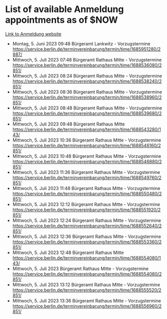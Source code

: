 # List of available Anmeldung appointments as of $NOW
[Link to Anmeldung website](https://service.berlin.de/terminvereinbarung/termin/tag.php?termin=1&anliegen[]=120686&dienstleisterlist=122210,122217,327316,122219,327312,122227,327314,122231,327346,122243,327348,122254,122252,329742,122260,329745,122262,329748,122271,327278,122273,327274,122277,327276,330436,122280,327294,122282,327290,122284,327292,122291,327270,122285,327266,122286,327264,122296,327268,150230,329760,122297,327286,122294,327284,122312,329763,122314,329775,122304,327330,122311,327334,122309,327332,317869,122281,327352,122279,329772,122283,122276,327324,122274,327326,122267,329766,122246,327318,122251,327320,122257,327322,122208,327298,122226,327300&herkunft=http%3A%2F%2Fservice.berlin.de%2Fdienstleistung%2F120686%2F)
- Montag, 5. Juni 2023 09:48 Bürgeramt Lankwitz - Vorzugstermine https://service.berlin.de/terminvereinbarung/termin/time/1685951280/2887/
- Mittwoch, 5. Juli 2023 07:48 Bürgeramt Rathaus Mitte - Vorzugstermine https://service.berlin.de/terminvereinbarung/termin/time/1688536080/2851/
- Mittwoch, 5. Juli 2023 08:24 Bürgeramt Rathaus Mitte - Vorzugstermine https://service.berlin.de/terminvereinbarung/termin/time/1688538240/2851/
- Mittwoch, 5. Juli 2023 08:36 Bürgeramt Rathaus Mitte - Vorzugstermine https://service.berlin.de/terminvereinbarung/termin/time/1688538960/2851/
- Mittwoch, 5. Juli 2023 08:48 Bürgeramt Rathaus Mitte - Vorzugstermine https://service.berlin.de/terminvereinbarung/termin/time/1688539680/2851/
- Mittwoch, 5. Juli 2023 09:48 Bürgeramt Rathaus Mitte https://service.berlin.de/terminvereinbarung/termin/time/1688543280/143/
- Mittwoch, 5. Juli 2023 10:36 Bürgeramt Rathaus Mitte - Vorzugstermine https://service.berlin.de/terminvereinbarung/termin/time/1688546160/2851/
- Mittwoch, 5. Juli 2023 10:48 Bürgeramt Rathaus Mitte - Vorzugstermine https://service.berlin.de/terminvereinbarung/termin/time/1688546880/2851/
- Mittwoch, 5. Juli 2023 11:36 Bürgeramt Rathaus Mitte - Vorzugstermine https://service.berlin.de/terminvereinbarung/termin/time/1688549760/2851/
- Mittwoch, 5. Juli 2023 11:48 Bürgeramt Rathaus Mitte - Vorzugstermine https://service.berlin.de/terminvereinbarung/termin/time/1688550480/2851/
- Mittwoch, 5. Juli 2023 12:12 Bürgeramt Rathaus Mitte - Vorzugstermine https://service.berlin.de/terminvereinbarung/termin/time/1688551920/2851/
- Mittwoch, 5. Juli 2023 12:24 Bürgeramt Rathaus Mitte - Vorzugstermine https://service.berlin.de/terminvereinbarung/termin/time/1688552640/2851/
- Mittwoch, 5. Juli 2023 12:36 Bürgeramt Rathaus Mitte - Vorzugstermine https://service.berlin.de/terminvereinbarung/termin/time/1688553360/2851/
- Mittwoch, 5. Juli 2023 12:48 Bürgeramt Rathaus Mitte https://service.berlin.de/terminvereinbarung/termin/time/1688554080/143/
- Mittwoch, 5. Juli 2023  Bürgeramt Rathaus Mitte - Vorzugstermine https://service.berlin.de/terminvereinbarung/termin/time/1688554080/2851/
- Mittwoch, 5. Juli 2023 13:12 Bürgeramt Rathaus Mitte - Vorzugstermine https://service.berlin.de/terminvereinbarung/termin/time/1688555520/2851/
- Mittwoch, 5. Juli 2023 13:36 Bürgeramt Rathaus Mitte - Vorzugstermine https://service.berlin.de/terminvereinbarung/termin/time/1688556960/2851/
